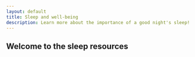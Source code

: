 ```yaml
---
layout: default
title: Sleep and well-being
description: Learn more about the importance of a good night's sleep!
---
```


## Welcome to the sleep resources

